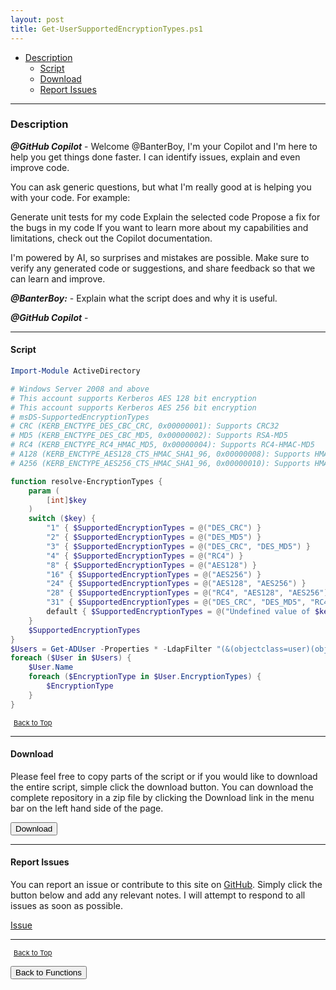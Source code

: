 ```yaml
---
layout: post
title: Get-UserSupportedEncryptionTypes.ps1
---
```


- [Description](#description)
  - [Script](#script)
  - [Download](#download)
  - [Report Issues](#report-issues)

---

### Description

**_@GitHub Copilot_** - Welcome @BanterBoy, I'm your Copilot and I'm here to help you get things done faster. I can identify issues, explain and even improve code.

You can ask generic questions, but what I'm really good at is helping you with your code. For example:

Generate unit tests for my code
Explain the selected code
Propose a fix for the bugs in my code
If you want to learn more about my capabilities and limitations, check out the Copilot documentation.

I'm powered by AI, so surprises and mistakes are possible. Make sure to verify any generated code or suggestions, and share feedback so that we can learn and improve.

**_@BanterBoy:_** - Explain what the script does and why it is useful.

**_@GitHub Copilot_** -

---

#### Script

```powershell
Import-Module ActiveDirectory

# Windows Server 2008 and above
# This account supports Kerberos AES 128 bit encryption
# This account supports Kerberos AES 256 bit encryption
# msDS-SupportedEncryptionTypes
# CRC (KERB_ENCTYPE_DES_CBC_CRC, 0x00000001): Supports CRC32
# MD5 (KERB_ENCTYPE_DES_CBC_MD5, 0x00000002): Supports RSA-MD5
# RC4 (KERB_ENCTYPE_RC4_HMAC_MD5, 0x00000004): Supports RC4-HMAC-MD5
# A128 (KERB_ENCTYPE_AES128_CTS_HMAC_SHA1_96, 0x00000008): Supports HMAC-SHA1-96-AES128
# A256 (KERB_ENCTYPE_AES256_CTS_HMAC_SHA1_96, 0x00000010): Supports HMAC-SHA1-96-AES256

function resolve-EncryptionTypes {
    param (
        [int]$key
    )
    switch ($key) {
        "1" { $SupportedEncryptionTypes = @("DES_CRC") }
        "2" { $SupportedEncryptionTypes = @("DES_MD5") }
        "3" { $SupportedEncryptionTypes = @("DES_CRC", "DES_MD5") }
        "4" { $SupportedEncryptionTypes = @("RC4") }
        "8" { $SupportedEncryptionTypes = @("AES128") }
        "16" { $SupportedEncryptionTypes = @("AES256") }
        "24" { $SupportedEncryptionTypes = @("AES128", "AES256") }
        "28" { $SupportedEncryptionTypes = @("RC4", "AES128", "AES256") }
        "31" { $SupportedEncryptionTypes = @("DES_CRC", "DES_MD5", "RC4", "AES128", "AES256") }
        default { $SupportedEncryptionTypes = @("Undefined value of $key") }
    }
    $SupportedEncryptionTypes
}
$Users = Get-ADUser -Properties * -LdapFilter "(&(objectclass=user)(objectcategory=user)(msDS-SupportedEncryptionTypes=*)(!msDS-SupportedEncryptionTypes=0))" | Select-Object -Property Name, @{N = "EncryptionTypes"; E = { resolve-EncryptionTypes $($_."msDS-SupportedEncryptionTypes") } }
foreach ($User in $Users) {
    $User.Name
    foreach ($EncryptionType in $User.EncryptionTypes) {
        $EncryptionType
    }
}
```

<span style="font-size:11px;"><a href="#"><i class="fas fa-caret-up" aria-hidden="true" style="color: white; margin-right:5px;"></i>Back to Top</a></span>

---

#### Download

Please feel free to copy parts of the script or if you would like to download the entire script, simple click the download button. You can download the complete repository in a zip file by clicking the Download link in the menu bar on the left hand side of the page.

<button class="btn" type="submit" onclick="window.open('/PowerShell/functions/activeDirectory/Get-UserSupportedEncryptionTypes.ps1')">
    <i class="fa fa-cloud-download-alt">
    </i>
        Download
</button>

---

#### Report Issues

You can report an issue or contribute to this site on <a href="https://github.com/BanterBoy/scripts-blog/issues">GitHub</a>. Simply click the button below and add any relevant notes. I will attempt to respond to all issues as soon as possible.

<!-- Place this tag where you want the button to render. -->

<a class="github-button" href="https://github.com/BanterBoy/scripts-blog/issues/new?title=Get-UserSupportedEncryptionTypes.ps1&body=There is a problem with this function. Please find details below." data-show-count="true" aria-label="Issue BanterBoy/scripts-blog on GitHub">Issue</a>

---

<span style="font-size:11px;"><a href="#"><i class="fas fa-caret-up" aria-hidden="true" style="color: white; margin-right:5px;"></i>Back to Top</a></span>

<a href="/menu/_pages/functions.html">
    <button class="btn">
        <i class='fas fa-reply'>
        </i>
            Back to Functions
    </button>
</a>

[1]: http://ecotrust-canada.github.io/markdown-toc
[2]: https://github.com/googlearchive/code-prettify

